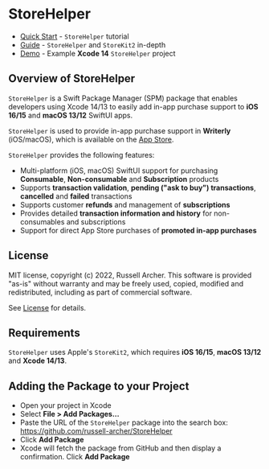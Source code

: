 # StoreHelper

- [Quick Start](https://github.com/russell-archer/StoreHelper/blob/main/Documentation/quickstart.md) - `StoreHelper` tutorial 
- [Guide](https://github.com/russell-archer/StoreHelper/blob/main/Documentation/guide.md) - `StoreHelper` and `StoreKit2` in-depth
- [Demo](https://github.com/russell-archer/StoreHelperDemo) - Example **Xcode 14** `StoreHelper` project

## Overview of StoreHelper

`StoreHelper` is a Swift Package Manager (SPM) package that enables developers using Xcode 14/13 to easily add in-app purchase 
support to **iOS 16/15** and **macOS 13/12** SwiftUI apps.

`StoreHelper` is used to provide in-app purchase support in **Writerly** (iOS/macOS), which is available on the [App Store](https://apps.apple.com/app/writerly/id1143101981?ls=1).

`StoreHelper` provides the following features:

- Multi-platform (iOS, macOS) SwiftUI support for purchasing **Consumable**, **Non-consumable** and **Subscription** products
- Supports **transaction validation**, **pending ("ask to buy") transactions**, **cancelled** and **failed** transactions
- Supports customer **refunds** and management of **subscriptions**
- Provides detailed **transaction information and history** for non-consumables and subscriptions
- Support for direct App Store purchases of **promoted in-app purchases**

## License

MIT license, copyright (c) 2022, Russell Archer. This software is provided "as-is" 
without warranty and may be freely used, copied, modified and redistributed, including 
as part of commercial software. 

See [License](https://github.com/russell-archer/StoreHelper/blob/main/LICENSE.md) for details.

## Requirements

`StoreHelper` uses Apple's `StoreKit2`, which requires **iOS 16/15**, **macOS 13/12** and **Xcode 14/13**.

## Adding the Package to your Project

- Open your project in Xcode
- Select **File > Add Packages...**
- Paste the URL of the `StoreHelper` package into the search box: https://github.com/russell-archer/StoreHelper
- Click **Add Package**
- Xcode will fetch the package from GitHub and then display a confirmation. Click **Add Package**
